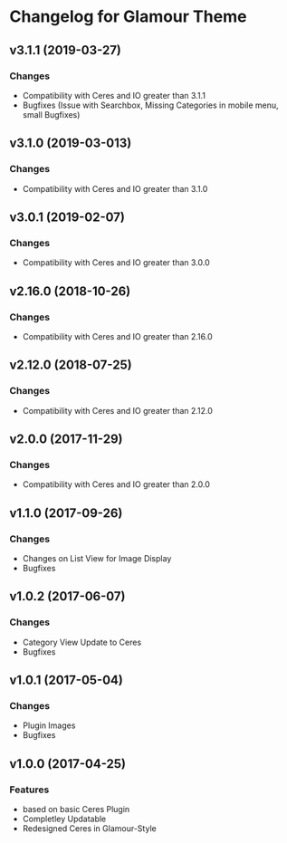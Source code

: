# Changelog for Glamour Theme

## v3.1.1 (2019-03-27)

### Changes
- Compatibility with Ceres and IO greater than 3.1.1
- Bugfixes (Issue with Searchbox, Missing Categories in mobile menu, small Bugfixes)

## v3.1.0 (2019-03-013)

### Changes
- Compatibility with Ceres and IO greater than 3.1.0

## v3.0.1 (2019-02-07)

### Changes
- Compatibility with Ceres and IO greater than 3.0.0

## v2.16.0 (2018-10-26)

### Changes
- Compatibility with Ceres and IO greater than 2.16.0

## v2.12.0 (2018-07-25)

### Changes
- Compatibility with Ceres and IO greater than 2.12.0

## v2.0.0 (2017-11-29)

### Changes
- Compatibility with Ceres and IO greater than 2.0.0

## v1.1.0 (2017-09-26)

### Changes

- Changes on List View for Image Display
- Bugfixes

## v1.0.2 (2017-06-07)

### Changes

- Category View Update to Ceres
- Bugfixes

## v1.0.1 (2017-05-04)

### Changes

- Plugin Images
- Bugfixes

## v1.0.0 (2017-04-25)

### Features

- based on basic Ceres Plugin
- Completley Updatable
- Redesigned Ceres in Glamour-Style
